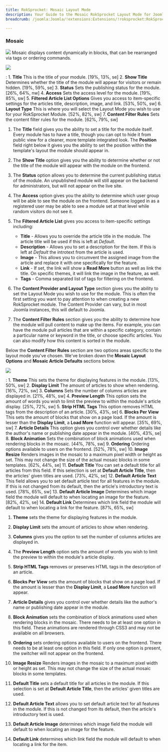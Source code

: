 ```yaml
---
title: RokSprocket: Mosaic Layout Mode
description: Your Guide to the Mosaic RokSprocket Layout Mode for Joomla
breadcrumb: /joomla:Joomla/!extensions:Extensions/!roksprocket:RokSprocket

---
```


### Mosaic
![][mosaic]
Mosaic displays content dynamically in blocks, that can be rearranged via tags or ordering commands.

![][mosaic_1]

:   1. **Title** This is the title of your module. [19%, 13%, se]
    2. **Show Title** Determines whether the title of the module will appear for visitors or remain hidden. [19%, 59%, se]
    3. **Status** Sets the publishing status for the module. [26%, 64%, nw]
    4. **Access** Sets the access level for the module. [19%, 85%, sw]
    5. **Filtered Article List Options** Gives you access to item-specific settings for the articles title, description, image, and link. [53%, 50%, sw]
    6. **Layout Type** This is where you will select the Layout Mode you wish to use for your RokSprocket Module. [52%, 82%, sw]
    7. **Content Filter Rules** Sets the content filter rules for the module. [62%, 79%, sw]

1. The **Title** field gives you the ability to set a title for the module itself. Every module has to have a title, though you can opt to hide it from public view for a cleaner, more template integrated look. The **Position** field right below it gives you the ability to set the position within the template's layout the module should appear in.

2. The **Show Title** option gives you the ability to determine whether or not the title of the module will appear with the module on the frontend.

3. The **Status** option allows you to determine the current publishing status of the module. An unpublished module will still appear on the backend for administrators, but will not appear on the live site.

4. The **Access** option gives you the ability to determine which user group will be able to see the module on the frontend. Someone logged in as a registered user may be able to see a module set at that level while random visitors do not see it.

5. The **Filtered Article List** gives you access to item-specific settings including:

    * **Title** - Allows you to override the article title in the module. The article title will be used if this is left at *Default*.
    * **Description** - Allows you to set a description for the item. If this is left at *Default* the introtext from the article is used. 
    * **Image** - This allows you to circumvent the assigned image from the article and replace it with one specifically for the feature. 
    * **Link** - If set, the link will show a **Read More** button as well as link the title. On specific themes, it will link the image in the feature, as well.
    * **Tags** - Comma separated list of tags for filtering on the frontend.

6. The **Content Provider and Layout Type** section gives you the ability to set the Layout Mode you wish to use for the module. This is often the first setting you want to pay attention to when creating a new RokSprocket module. The Content Provider can vary, but in most Joomla instances, this will default to Joomla.

7. The **Content Filter Rules** section gives you the ability to determine how the module will pull content to make up the items. For example, you can have the module pull articles that are within a specific category, contain a particular name or keyword in the title, or choose specific articles. You can also modify how this content is sorted in the module.

Below the **Content Filter Rules** section are two options areas specific to the layout mode you've chosen. We've broken down the **Mosaic Layout Options** and **Mosaic Article Defaults** sections below.

![][mosaic_2]

:   1. **Theme** This sets the theme for displaying features in the module. [13%, 50%, sw]
    2. **Display Limit** The amount of articles to show when rendering. [16%, 72%, sw]
    3. **Columns** Sets the number of columns articles are displayed in. [21%, 48%, sw]
    4. **Preview Length** This option sets the amount of words you wish to limit the preview to within the module's article display. [25%, 72%, sw]
    5. **Strip HTML Tags** This option removes HTML tags from the description of an article. [30%, 43%, se]
    6. **Blocks Per View** This sets the amount of blocks that show on a page load. If the amount is lesser than the **Display Limit**, a **Load More** function will appear. [35%, 69%, sw]
    7. **Article Details** This option gives you control over whether details like the author's name or publishing date appear in the module. [40%, 43%, se]
    8. **Block Animation** Sets the combination of block animations used when rendering blocks in the mosaic. [44%, 78%, sw]
    9. **Ordering** Ordering options available to users on the frontend. [52%, 78%, sw]
    10. **Image Resize** Renders images in the mosaic to a maximum pixel width or height as set. This may not change the size of the actual mosaic blocks in some templates. [62%, 44%, se]
    11. **Default Title** You can set a default title for all articles from this field. If this selection is set at **Default Article Title**, then the articles' given titles are used. [73%, 42%, se]
    12. **Default Article Text** This field allows you to set default article text for all features in the module. If this is not changed from its default, then the article's introductory text is used. [78%, 65%, sw]
    13. **Default Article Image** Determines which image field the module will default to when locating an image for the feature. [82%, 42%, se]
    14. **Default Link** Determines which link field the module will default to when locating a link for the feature. [87%, 65%, sw]

1. **Theme** sets the theme for displaying features in the module.

2. **Display Limit** sets the amount of articles to show when rendering.

3. **Columns** gives you the option to set the number of columns articles are displayed in.

4. The **Preview Length** option sets the amount of words you wish to limit the preview to within the module's article display.

5. **Strip HTML Tags** removes or preserves HTML tags in the description of an article.

6. **Blocks Per View** sets the amount of blocks that show on a page load. If the amount is lesser than the **Display Limit**, a **Load More** function will appear.

7. **Article Details** gives you control over whether details like the author's name or publishing date appear in the module.

8. **Block Animation** sets the combination of block animations used when rendering blocks in the mosaic. There needs to be at least one option in this field. These animations are rendered through CSS3 and may not be available on all browsers. 

9. **Ordering** sets ordering options available to users on the frontend. There needs to be at least one option in this field. If only one option is present, the switcher will not appear on the frontend.

10. **Image Resize** Renders images in the mosaic to a maximum pixel width or height as set. This may not change the size of the actual mosaic blocks in some templates.

11. **Default Title** sets a default title for all articles in the module. If this selection is set at **Default Article Title**, then the articles' given titles are used.

12. **Default Article Text** allows you to set default article text for all features in the module. If this is not changed from its default, then the article's introductory text is used.

13. **Default Article Image** determines which image field the module will default to when locating an image for the feature.

14. **Default Link** determines which link field the module will default to when locating a link for the item.

[mosaic]: assets/mosaic.jpeg
[mosaic_link]: mosaic_mode.md
[mosaic_1]: assets/mosaic_1.jpeg
[mosaic_2]: assets/mosaic_2.jpeg
